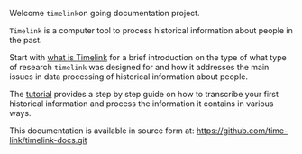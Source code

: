 
Welcome `timelink`on going documentation project.

`Timelink` is a computer tool to process historical information about people in the past.  

Start with [what is Timelink](1.1%20What%20is%20Timelink.md) for a brief introduction on the type of what type of research `timelink` was designed for and how it addresses the main issues in data processing of historical information about people.

The [tutorial](05%20Timelink/timelink-docs/docs/2_Tutorial/index.md)  provides a step by step guide on how to transcribe your first historical information and process the information it contains in various ways.

This documentation is available in source form at:  https://github.com/time-link/timelink-docs.git 





